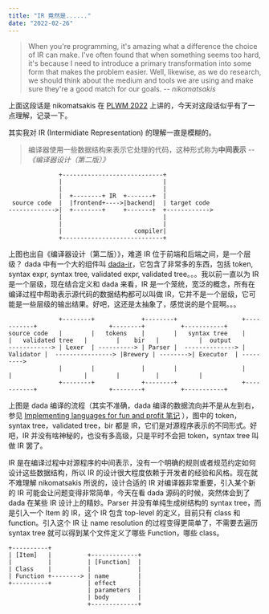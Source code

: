 ```yaml
---
title: "IR 竟然是......"
date: "2022-02-26"
---
```



> When you're programming, it's amazing what a difference the choice of IR can make. I've often found that when something seems too hard, it's because I need to introduce a primary transformation into some form that makes the problem easier. Well, likewise, as we do research, we should think about the medium and tools we are using and make sure they're a good match for our goals.
> -- <cite>nikomatsakis</cite>

上面这段话是 nikomatsakis 在 [PLWM 2022](https://github.com/nikomatsakis/plmw-2022) 上讲的，今天对这段话似乎有了一点理解，记录一下。  

<!-- more -->

其实我对 IR (Intermidiate Representation) 的理解一直是模糊的。  

> 编译器使用一些数据结构来表示它处理的代码，这种形式称为**中间表示**
> -- <cite>《编译器设计（第二版）》</cite>

```
              +----------------------------+
              |                            |
              |                            |
              |  +--------+ IR  +-------+  |
 source code  |  |frontend+---->|backend|  | target code
------------->|  +--------+     +-------+  +------------>
              |                            |
              |                            |
              |                    compiler|
              +----------------------------+
```
上图也出自《编译器设计（第二版）》，难道 IR 位于前端和后端之间，是一个层级？ dada 中有一个大的组件叫 [dada-ir](https://github.com/dada-lang/dada/tree/5b5e366465c2bddec7db832a6e6cd6a2b4865c64/components/dada-ir)，它包含了非常多的东西，包括 token, syntax expr, syntax tree, validated expr, validated tree。。。我以前一直以为 IR 是一个层级，现在结合定义和 dada 来看，IR 是一个笼统，宽泛的概念，所有在编译过程中帮助表示源代码的数据结构都可以叫做 IR，它并不是一个层级，它可能是一些层级的输出结果。好吧，这还是太抽象了，感觉说的是个屁啊。。。  

```
              +--------+             +--------+                  +-----------+                    +--------+          +-----------+
source code   |        |   tokens    |        |   syntax tree    |           |   validated tree   |        |    bir   |           |  output
------------> | Lexer  | ----------> | Parser |  --------------> | Validator |  ----------------> |Brewery | -------->| Executor  | --------->
              |        |             |        |                  |           |                    |        |          |           |
              +--------+             +--------+                  +-----------+                    +--------+          +-----------+
```
上图是 dada 编译的流程（其实不准确，dada 编译的数据流向并不是从左到右，参见 [Implementing languages for fun and profit 笔记](../plwm-note/) ），图中的 token，syntax tree，validated tree，bir 都是 IR，它们是对源程序表示的不同形式。好吧，IR 并没有啥神秘的，也没有多高级，只是平时不会把 token，syntax tree 叫做 IR 罢了。   

IR 是在编译过程中对源程序的中间表示，没有一个明确的规则或者规范约定如何设计这些数据结构，所以 IR 的设计很大程度依赖于开发者的经验和风格。现在就不难理解  nikomatsakis 所说的，设计合适的 IR 对编译器非常重要，引入某个新的 IR 可能会让问题变得非常简单，今天在看 dada 源码的时候，突然体会到了 dada 在某些 IR 设计上的精妙。Parser 并没有单纯生成树结构的 syntax tree，而是引入一个 Item 的 IR，这个 IR 包含 top-level 的定义，目前只有 class 和 function。引入这个 IR 让 name resolution 的过程变得更简单了，不需要去遍历 syntax tree 就可以得到某个文件定义了哪些 Function，哪些 class。      

```
+----------+
| [Item]   |          +-------------+
|          |          | [Function]  |
| Class    |          |             |
| Function +--------> | name        |
+----------+          | effect      |
                      | parameters  |
                      | body        |
                      +-------------+
```